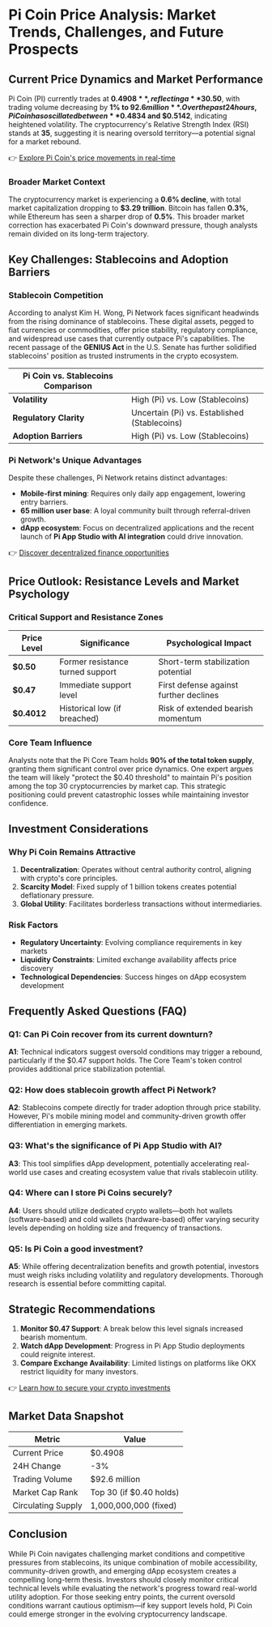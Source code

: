 # Pi Coin Price Analysis: Market Trends, Challenges, and Future Prospects

## Current Price Dynamics and Market Performance

Pi Coin (PI) currently trades at **$0.4908**, reflecting a **3% decline** over the past 24 hours. The cryptocurrency has fallen below its critical resistance level of **$0.50**, with trading volume decreasing by **1% to $92.6 million**. Over the past 24 hours, Pi Coin has oscillated between **$0.4834 and $0.5142**, indicating heightened volatility. The cryptocurrency's Relative Strength Index (RSI) stands at **35**, suggesting it is nearing oversold territory—a potential signal for a market rebound.

👉 [Explore Pi Coin's price movements in real-time](https://bit.ly/okx-bonus)

### Broader Market Context

The cryptocurrency market is experiencing a **0.6% decline**, with total market capitalization dropping to **$3.29 trillion**. Bitcoin has fallen **0.3%**, while Ethereum has seen a sharper drop of **0.5%**. This broader market correction has exacerbated Pi Coin's downward pressure, though analysts remain divided on its long-term trajectory.

## Key Challenges: Stablecoins and Adoption Barriers

### Stablecoin Competition

According to analyst Kim H. Wong, Pi Network faces significant headwinds from the rising dominance of stablecoins. These digital assets, pegged to fiat currencies or commodities, offer price stability, regulatory compliance, and widespread use cases that currently outpace Pi's capabilities. The recent passage of the **GENIUS Act** in the U.S. Senate has further solidified stablecoins' position as trusted instruments in the crypto ecosystem.

| **Pi Coin vs. Stablecoins Comparison** |  |
|----------------------------------------|----------------------------------------|
| **Volatility**                         | High (Pi) vs. Low (Stablecoins)        |
| **Regulatory Clarity**                 | Uncertain (Pi) vs. Established (Stablecoins) |
| **Adoption Barriers**                  | High (Pi) vs. Low (Stablecoins)        |

### Pi Network's Unique Advantages

Despite these challenges, Pi Network retains distinct advantages:
- **Mobile-first mining**: Requires only daily app engagement, lowering entry barriers.
- **65 million user base**: A loyal community built through referral-driven growth.
- **dApp ecosystem**: Focus on decentralized applications and the recent launch of **Pi App Studio with AI integration** could drive innovation.

👉 [Discover decentralized finance opportunities](https://bit.ly/okx-bonus)

## Price Outlook: Resistance Levels and Market Psychology

### Critical Support and Resistance Zones

| **Price Level** | **Significance**                          | **Psychological Impact**               |
|------------------|-------------------------------------------|----------------------------------------|
| **$0.50**        | Former resistance turned support            | Short-term stabilization potential     |
| **$0.47**        | Immediate support level                     | First defense against further declines |
| **$0.4012**      | Historical low (if breached)                | Risk of extended bearish momentum      |

### Core Team Influence

Analysts note that the Pi Core Team holds **90% of the total token supply**, granting them significant control over price dynamics. One expert argues the team will likely "protect the $0.40 threshold" to maintain Pi's position among the top 30 cryptocurrencies by market cap. This strategic positioning could prevent catastrophic losses while maintaining investor confidence.

## Investment Considerations

### Why Pi Coin Remains Attractive

1. **Decentralization**: Operates without central authority control, aligning with crypto's core principles.
2. **Scarcity Model**: Fixed supply of 1 billion tokens creates potential deflationary pressure.
3. **Global Utility**: Facilitates borderless transactions without intermediaries.

### Risk Factors

- **Regulatory Uncertainty**: Evolving compliance requirements in key markets
- **Liquidity Constraints**: Limited exchange availability affects price discovery
- **Technological Dependencies**: Success hinges on dApp ecosystem development

## Frequently Asked Questions (FAQ)

### Q1: Can Pi Coin recover from its current downturn?
**A1**: Technical indicators suggest oversold conditions may trigger a rebound, particularly if the $0.47 support holds. The Core Team's token control provides additional price stabilization potential.

### Q2: How does stablecoin growth affect Pi Network?
**A2**: Stablecoins compete directly for trader adoption through price stability. However, Pi's mobile mining model and community-driven growth offer differentiation in emerging markets.

### Q3: What's the significance of Pi App Studio with AI?
**A3**: This tool simplifies dApp development, potentially accelerating real-world use cases and creating ecosystem value that rivals stablecoin utility.

### Q4: Where can I store Pi Coins securely?
**A4**: Users should utilize dedicated crypto wallets—both hot wallets (software-based) and cold wallets (hardware-based) offer varying security levels depending on holding size and frequency of transactions.

### Q5: Is Pi Coin a good investment?
**A5**: While offering decentralization benefits and growth potential, investors must weigh risks including volatility and regulatory developments. Thorough research is essential before committing capital.

## Strategic Recommendations

1. **Monitor $0.47 Support**: A break below this level signals increased bearish momentum.
2. **Watch dApp Development**: Progress in Pi App Studio deployments could reignite interest.
3. **Compare Exchange Availability**: Limited listings on platforms like OKX restrict liquidity for many investors.

👉 [Learn how to secure your crypto investments](https://bit.ly/okx-bonus)

## Market Data Snapshot

| **Metric**                | **Value**                  |
|---------------------------|----------------------------|
| Current Price             | $0.4908                   |
| 24H Change                | -3%                        |
| Trading Volume            | $92.6 million              |
| Market Cap Rank           | Top 30 (if $0.40 holds)    |
| Circulating Supply        | 1,000,000,000 (fixed)      |

## Conclusion

While Pi Coin navigates challenging market conditions and competitive pressures from stablecoins, its unique combination of mobile accessibility, community-driven growth, and emerging dApp ecosystem creates a compelling long-term thesis. Investors should closely monitor critical technical levels while evaluating the network's progress toward real-world utility adoption. For those seeking entry points, the current oversold conditions warrant cautious optimism—if key support levels hold, Pi Coin could emerge stronger in the evolving cryptocurrency landscape.
